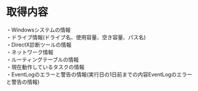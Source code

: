 ﻿# 取得内容   
・Windowsシステムの情報  
・ドライブ情報(ドライブ名、使用容量、空き容量、パス名)   
・DirectX診断ツールの情報   
・ネットワーク情報   
・ルーティングテーブルの情報   
・現在動作しているタスクの情報   
・EventLogのエラーと警告の情報(実行日の1日前までの内容EventLogのエラーと警告の情報)